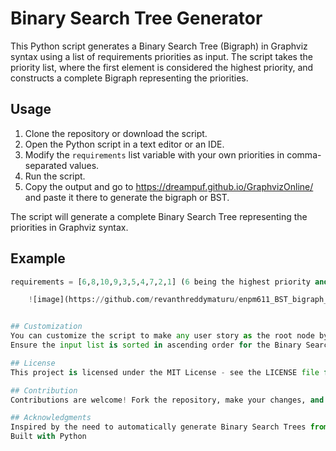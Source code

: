# Binary Search Tree Generator

This Python script generates a Binary Search Tree (Bigraph) in Graphviz syntax using a list of requirements priorities as input. The script takes the priority list, where the first element is considered the highest priority, and constructs a complete Bigraph representing the priorities.

## Usage

1. Clone the repository or download the script.
2. Open the Python script in a text editor or an IDE.
3. Modify the `requirements` list variable with your own priorities in comma-separated values.
4. Run the script.
5. Copy the output and go to https://dreampuf.github.io/GraphvizOnline/ and paste it there to generate the bigraph or BST.

The script will generate a complete Binary Search Tree representing the priorities in Graphviz syntax. 

## Example

```python
requirements = [6,8,10,9,3,5,4,7,2,1] (6 being the highest priority and 1 being the lowest)

    ![image](https://github.com/revanthreddymaturu/enpm611_BST_bigraph_generator_graphviz/assets/49469625/5be805e5-0076-4a1a-8b06-5fefc8e22aa9)


## Customization
You can customize the script to make any user story as the root node by changing the index of the root variable.
Ensure the input list is sorted in ascending order for the Binary Search Tree to be constructed correctly.

## License
This project is licensed under the MIT License - see the LICENSE file for details.

## Contribution
Contributions are welcome! Fork the repository, make your changes, and submit a pull request.

## Acknowledgments
Inspired by the need to automatically generate Binary Search Trees from priority lists.
Built with Python
